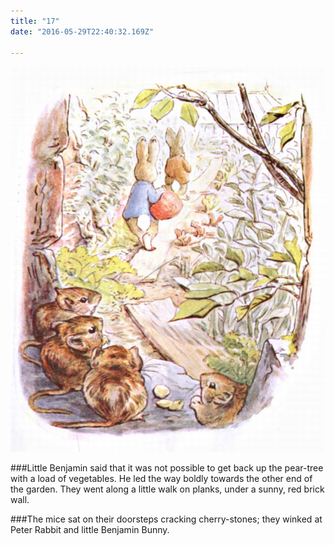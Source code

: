 ```yaml
---
title: "17"
date: "2016-05-29T22:40:32.169Z"

---
```


![Benjamin Bunny and Peter Rabbit](./36.jpg)

###Little Benjamin said that it was not possible to get back up the pear-tree with a load of vegetables. He led the way boldly towards the other end of the garden. They went along a little walk on planks, under a sunny, red brick wall.

###The mice sat on their doorsteps cracking cherry-stones; they winked at Peter Rabbit and little Benjamin Bunny.


